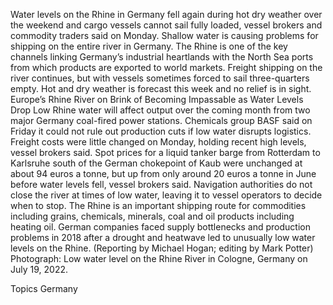 Water levels on the Rhine in Germany fell again during hot dry weather over the weekend and cargo vessels cannot sail fully loaded, vessel brokers and commodity traders said on Monday.
Shallow water is causing problems for shipping on the entire river in Germany. The Rhine is one of the key channels linking Germany’s industrial heartlands with the North Sea ports from which products are exported to world markets.
Freight shipping on the river continues, but with vessels sometimes forced to sail three-quarters empty. Hot and dry weather is forecast this week and no relief is in sight.
Europe’s Rhine River on Brink of Becoming Impassable as Water Levels Drop
Low Rhine water will affect output over the coming month from two major Germany coal-fired power stations.
Chemicals group BASF said on Friday it could not rule out production cuts if low water disrupts logistics.
Freight costs were little changed on Monday, holding recent high levels, vessel brokers said.
Spot prices for a liquid tanker barge from Rotterdam to Karlsruhe south of the German chokepoint of Kaub were unchanged at about 94 euros a tonne, but up from only around 20 euros a tonne in June before water levels fell, vessel brokers said.
Navigation authorities do not close the river at times of low water, leaving it to vessel operators to decide when to stop. The Rhine is an important shipping route for commodities including grains, chemicals, minerals, coal and oil products including heating oil.
German companies faced supply bottlenecks and production problems in 2018 after a drought and heatwave led to unusually low water levels on the Rhine.
(Reporting by Michael Hogan; editing by Mark Potter)
Photograph: Low water level on the Rhine River in Cologne, Germany on July 19, 2022.

Topics
Germany
